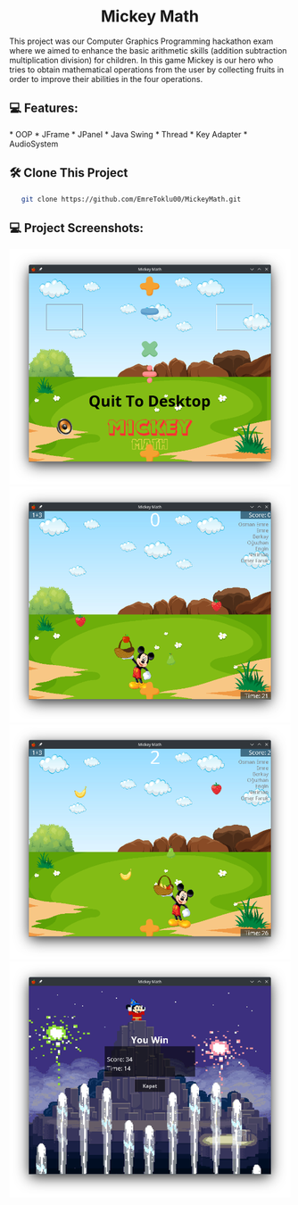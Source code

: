 <h1 align="center" id="title">Mickey Math</h1>

<p id="description">This project was our Computer Graphics Programming hackathon exam where we aimed to enhance the basic arithmetic skills (addition subtraction multiplication division) for children. In this game Mickey is our hero who tries to obtain mathematical operations from the user by collecting fruits in order to improve their abilities in the four operations.</p>

<h2>💻 Features:</h2>
*   OOP
*   JFrame
*   JPanel
*   Java Swing
*   Thread
*   Key Adapter
*   AudioSystem

<h2>🛠️ Clone This Project</h2>

```bash
   git clone https://github.com/EmreToklu00/MickeyMath.git
```


<h2>💻 Project Screenshots:</h2>

<img src="https://github.com/EmreToklu00/MickeyMath/blob/master/Github/welcome.png" alt="project-screenshot">
<img src="https://github.com/EmreToklu00/MickeyMath/blob/master/Github/ingame1.png" alt="project-screenshot">
<img src="https://github.com/EmreToklu00/MickeyMath/blob/master/Github/ingame2.png" alt="project-screenshot">
<img src="https://github.com/EmreToklu00/MickeyMath/blob/master/Github/youwin.png" alt="project-screenshot">
